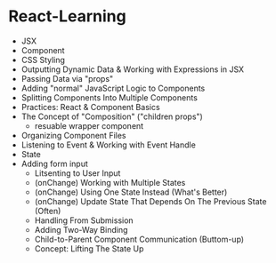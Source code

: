 # React-Learning
- JSX
- Component
- CSS Styling
- Outputting Dynamic Data & Working with Expressions in JSX
- Passing Data via "props"
- Adding "normal" JavaScript Logic to Components
- Splitting Components Into Multiple Components
- Practices: React & Component Basics
- The Concept of "Composition" ("children props")
    - resuable wrapper component
- Organizing Component Files
- Listening to Event & Working with Event Handle
- State
- Adding form input
    - Litsenting to User Input
    - (onChange) Working with Multiple States
    - (onChange) Using One State Instead (What's Better)
    - (onChange) Update State That Depends On The Previous State (Often)
    - Handling From Submission
    - Adding Two-Way Binding
    - Child-to-Parent Component Communication (Buttom-up)
    - Concept: Lifting The State Up
